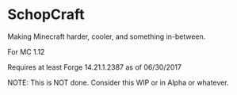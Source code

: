 # SchopCraft
Making Minecraft harder, cooler, and something in-between.

For MC 1.12

Requires at least Forge 14.21.1.2387 as of 06/30/2017

NOTE: This is NOT done. Consider this WIP or in Alpha or whatever.
